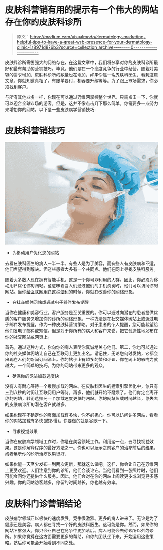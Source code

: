 # 皮肤科营销有用的提示有一个伟大的网站存在你的皮肤科诊所

> 原文：<https://medium.com/visualmodo/dermatology-marketing-helpful-tips-to-have-a-great-web-presence-for-your-dermatology-clinic-1a8971d826b3?source=collection_archive---------0----------------------->

皮肤科诊所需要强大的网络存在，在这篇文章中，我们将分享对你的皮肤科诊所最好和最有帮助的营销技巧。毕竟，他们是在一个高度竞争的行业中经营。随着对美容的需求增加，皮肤科诊所的数量也在增加。如果你是一名皮肤科医生，看到这篇文章，你就知道真相了。有账单要付，机器要升级等等。为了跟上市场需求，你必须找到客户。

与所有其他业务一样，你现在可以通过万维网掌控整个世界。只需点击一下，你就可以迎合全球市场的游客。但是，这并不像点击几下那么简单。你需要多一点努力来增加你的网站。以下是一些皮肤病学营销技巧:

# 皮肤科营销技巧

![](img/386452beb9a0c675c3d10b530f619cba.png)

*   为移动用户优化您的网站

去看皮肤科医生的病人一半一半。有些人是为了美容，而有些人有皮肤病和不适，他们希望得到解决。但这些患者大多有一个共同点。他们在网上寻找皮肤科服务。

随着大多数人现在拥有智能手机，这是一个你可以利用的人群。因此，你必须为移动用户优化你的网站。这意味着当人们通过他们的手机浏览时，他们可以访问你的网站。当你[给互联网用户这种便利](https://visualmodo.com/essential-tips-on-designing-a-healthcare-website/)的时候，你就在改善你的网络形象。

*   在社交媒体网站或通过电子邮件发布提醒

当你在健康和美容行业，客户服务是至关重要的。你可以通过向潜在的患者提供优质的客户服务来增加你的诊所的网络形象。一种方法是在社交媒体网站上或通过电子邮件发布提醒，作为一种皮肤科营销策略。对于患者的个人提醒，您可能希望给他们发电子邮件或短信。但是对于你所有的病人和客户来说，把它创造性地发布在你的社交网站或网页上。

首先，通过这种方式，你向你的病人表明你真诚地关心他们。第二，你也可以通过你的社交媒体网站让自己在互联网上更加出名。请记住，无论您何时发帖，它都会出现在人们的新闻订阅源上。你的帖子上有越多的赞和评论，你在网上的影响力就越大。一个简单的技巧，为你的网站带来更多的观众。

*   确保你的网站加载速度快

没有人有耐心等待一个缓慢加载的网站。在皮肤科医生的搜索引擎优化中，你只有三到八秒的时间让互联网用户等待。再多，他们就开始不耐烦了。他们肯定会离开你的网站，转而选择另一个加载速度更快的网站。你的网站负载时间越长，你失去的皮肤病诊所的潜在客户就越多。

如果你现在不确定你的页面加载有多快，你不必担心。你可以访问许多网站，看看你的网站加载有多快(或多慢)。你要做的就是谷歌一下。

*   寻求视觉效果

当你在皮肤病学领域工作时，你是在美容领域工作。利用这一点，去寻找视觉效果。这是你解释程序的最好方法之一。你也可以展示之前客户的治疗前后的结果，或者展示你的诊所治疗效果很好。

如果你能一天至少发布一到两次更新，那就这么做吧。这样，你会让自己在万维网上更受欢迎。人们注意到你的诊所，他们会谈论它。当他们看到一张照片时，他们可能会问你还提供什么服务。因此，他们会对在你的网站上阅读更多或浏览更多感兴趣。你的网站访客越多，停留的时间越长，你也越有效率。

# 皮肤科门诊营销结论

皮肤病学领域正以极快的速度发展。竞争很激烈。更多的病人进来了。无论是为了健康还是美容，病人都在寻找一个好的皮肤科医生。这可能是你。然而，如果你的网站不够强大，你只会让自己在竞争中更加落后。病人可能会去你诊所以外的诊所。如果你觉得在这方面需要更多的帮助，和你的团队坐下来，开始运用这些策略。然后你可能会开始看到不同之处。